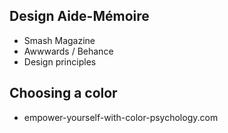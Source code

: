 ## Design Aide-Mémoire

- Smash Magazine
- Awwwards / Behance
- Design principles

## Choosing a color

- empower-yourself-with-color-psychology.com
